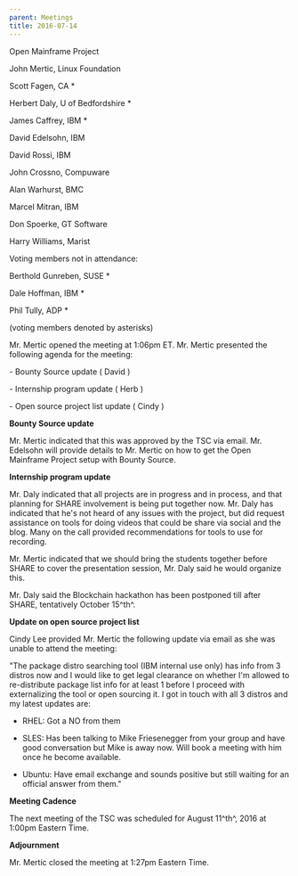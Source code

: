 ```yaml
---
parent: Meetings
title: 2016-07-14
---
```

Open Mainframe Project


John Mertic, Linux Foundation

Scott Fagen, CA \*

Herbert Daly, U of Bedfordshire \*

James Caffrey, IBM \*

David Edelsohn, IBM

David Rossi, IBM

John Crossno, Compuware

Alan Warhurst, BMC

Marcel Mitran, IBM

Don Spoerke, GT Software

Harry Williams, Marist

Voting members not in attendance:

Berthold Gunreben, SUSE \*

Dale Hoffman, IBM \*

Phil Tully, ADP \*

(voting members denoted by asterisks)

Mr. Mertic opened the meeting at 1:06pm ET. Mr. Mertic presented the
following agenda for the meeting:

\- Bounty Source update ( David )

\- Internship program update ( Herb )

\- Open source project list update ( Cindy )

**Bounty Source update**

Mr. Mertic indicated that this was approved by the TSC via email. Mr.
Edelsohn will provide details to Mr. Mertic on how to get the Open
Mainframe Project setup with Bounty Source.

**Internship program update**

Mr. Daly indicated that all projects are in progress and in process, and
that planning for SHARE involvement is being put together now. Mr. Daly
has indicated that he's not heard of any issues with the project, but
did request assistance on tools for doing videos that could be share via
social and the blog. Many on the call provided recommendations for tools
to use for recording.

Mr. Mertic indicated that we should bring the students together before
SHARE to cover the presentation session, Mr. Daly said he would organize
this.

Mr. Daly said the Blockchain hackathon has been postponed till after
SHARE, tentatively October 15^th^.

**Update on open source project list**

Cindy Lee provided Mr. Mertic the following update via email as she was
unable to attend the meeting:

"The package distro searching tool (IBM internal use only) has info from
3 distros now and I would like to get legal clearance on whether I\'m
allowed to re-distribute package list info for at least 1 before I
proceed with externalizing the tool or open sourcing it. I got in touch
with all 3 distros and my latest updates are:

-   RHEL: Got a NO from them

-   SLES: Has been talking to Mike Friesenegger from your group and have
    good conversation but Mike is away now. Will book a meeting with him
    once he become available.

-   Ubuntu: Have email exchange and sounds positive but still waiting
    for an official answer from them."

**Meeting Cadence**

The next meeting of the TSC was scheduled for August 11^th^, 2016 at
1:00pm Eastern Time.

**Adjournment**

Mr. Mertic closed the meeting at 1:27pm Eastern Time.
